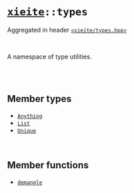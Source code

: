 # [`xieite`](../README.md)`::types`
Aggregated in header [`<xieite/types.hpp>`](../include/xieite/types.hpp)

<br/>

A namespace of type utilities.

<br/><br/>

## Member types
- [`Anything`](../docs/types/Anything.md)
- [`List`](../docs/types/List.md)
- [`Unique`](../docs/types/Unique.md)

<br/>

## Member functions
- [`demangle`](../docs/types/demangle.md)
